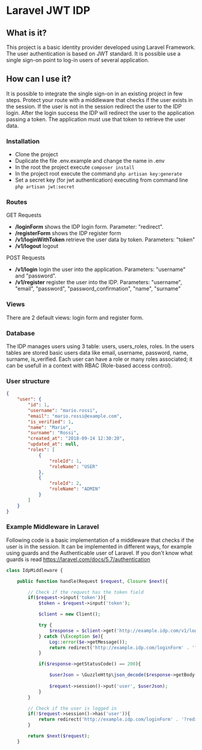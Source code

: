 # Laravel JWT IDP
## What is it?
This project is a basic identity provider developed using Laravel Framework. The user 
authentication is based on JWT standard. It is possible use a single sign-on point to log-in
users of several application.

## How can I use it?
It is possible to integrate the single sign-on in an existing project in few steps. Protect your route
with a middleware that checks if the user exists in the session. If the user is not in the session
redirect the user to the IDP login. After the login success the IDP will redirect the user to the
application passing a token. The application must use that token to retrieve the user data.

### Installation
- Clone the project
- Duplicate the file .env.example and change the name in .env
- In the root the project execute ``composer install``
- In the project root execute the command ``php artisan key:generate``
- Set a secret key (for jwt authentication) executing from command line ``php artisan jwt:secret``

### Routes
GET Requests

- **/loginForm** shows the IDP login form. Parameter: "redirect".
- **/registerForm** shows the IDP register form
- **/v1/loginWithToken** retrieve the user data by token. Parameters: "token"
- **/v1/logout** logout

POST Requests
- **/v1/login** login the user into the application. Parameters: "username" and "password".
- **/v1/register** register the user into the IDP. Parameters: "username", "email", "password", "password_confirmation", "name", "surname"

### Views
There are 2 default views: login form and register form.

### Database
The IDP manages users using 3 table: users, users_roles, roles.
In the users tables are stored basic users data like email, username, password,
name, surname, is_verified. Each user can have a role or many roles associated;
it can be usefull in a context with RBAC (Role-based access control).

### User structure

```json
{
    "user": {
        "id": 1,
        "username": "mario.rossi",
        "email": "mario.rossi@example.com",
        "is_verified": 1,
        "name": "Mario",
        "surname": "Rossi",
        "created_at": "2018-09-14 12:30:20",
        "updated_at": null,
        "roles": [
            {
                "roleId": 1,
                "roleName": "USER"
            },
            {
                "roleId": 2,
                "roleName": "ADMIN"
            }
        ]
    }
}
```

### Example Middleware in Laravel
Following code is a basic implementation of a middleware that checks if the user is in the session. It can be implemented in different ways, for example using guards and the Authenticable user of Laravel. If you don't know what guards is read https://laravel.com/docs/5.7/authentication
```php
class IdpMiddleware {

    public function handle(Request $request, Closure $next){

        // Check if the request has the token field
        if($request->input('token')){
            $token = $request->input('token');

            $client = new Client();

            try {
                $response = $client->get('http://example.idp.com/v1/loginWithToken?token=' . $token);
            } catch (\Exception $e){
                Log::error($e->getMessage());
                return redirect('http://example.idp.com/loginForm' . '?redirect=' . $request->url());
            }

            if($response->getStatusCode() == 200){

                $userJson = \GuzzleHttp\json_decode($response->getBody());
                
                $request->session()->put('user', $userJson);
            }
        }

        // Check if the user is logged in
        if(!$request->session()->has('user')){
            return redirect('http://example.idp.com/loginForm' . '?redirect=' . $request->url());
        }

        return $next($request);
    }
```
